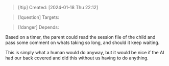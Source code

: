 
>[!tip] Created: [2024-01-18 Thu 22:12]

>[!question] Targets: 

>[!danger] Depends: 

Based on a timer, the parent could read the session file of the child and pass some comment on whats taking so long, and should it keep waiting.

This is simply what a human would do anyway, but it would be nice if the AI had our back covered and did this without us having to do anything.